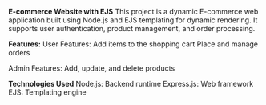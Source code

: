 **E-commerce Website with EJS**
This project is a dynamic E-commerce web application built using Node.js and EJS templating for dynamic rendering. It supports user authentication, product management, and order processing.

**Features:**
User Features:
Add items to the shopping cart
Place and manage orders

Admin Features:
Add, update, and delete products

**Technologies Used**
Node.js: Backend runtime
Express.js: Web framework
EJS: Templating engine

